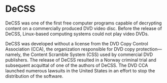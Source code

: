 # DeCSS
DeCSS was one of the first free computer programs capable of decrypting content on a commercially produced DVD video disc. Before the release of DeCSS, Linux-based computing systems could not play video DVDs.

DeCSS was developed without a license from the DVD Copy Control Association (CCA), the organization responsible for DVD copy protection—namely, the Content Scramble System (CSS) used by commercial DVD publishers. The release of DeCSS resulted in a Norway criminal trial and subsequent acquittal of one of the authors of DeCSS. The DVD CCA launched numerous lawsuits in the United States in an effort to stop the distribution of the software.
